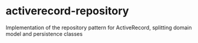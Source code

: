 # activerecord-repository
Implementation of the repository pattern for ActiveRecord, splitting domain model and persistence classes
